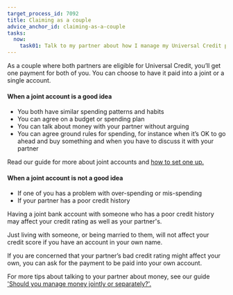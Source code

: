 ```yaml
---
target_process_id: 7092
title: Claiming as a couple
advice_anchor_id: claiming-as-a-couple
tasks:
  now:
    task01: Talk to my partner about how I manage my Universal Credit payment
---
```

As a couple where both partners are eligible for Universal Credit, you’ll get one payment for both of you.
You can choose to have it paid into a joint or a single account.

#### When a joint account is a good idea

* You both have similar spending patterns and habits
* You can agree on a budget or spending plan
* You can talk about money with your partner without arguing
* You can agree ground rules for spending, for instance when it’s OK to go ahead and buy something and when you have to discuss it with your partner

Read our guide for more about joint accounts and [how to set one up.](https://www.moneyadviceservice.org.uk/en/articles/joint-accounts)

#### When a joint account is not a good idea

* If one of you has a problem with over-spending or mis-spending
* If your partner has a poor credit history

Having a joint bank account with someone who has a poor credit history may affect your credit rating as well as your partner's.

Just living with someone, or being married to them, will not affect your credit score if you have an account in your own name.

If you are concerned that your partner’s bad credit rating might affect your own, you can ask for the payment to be paid into your own account.

For more tips about talking to your partner about money, see our guide ['Should you manage money jointly or separately?'.](https://www.moneyadviceservice.org.uk/en/articles/should-we-manage-money-jointly-or-separately)
